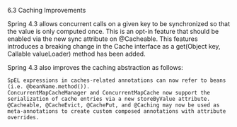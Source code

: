 6.3 Caching Improvements

Spring 4.3 allows concurrent calls on a given key to be synchronized so that the value is only computed once. This is an opt-in feature that should be enabled via the new sync attribute on @Cacheable. This features introduces a breaking change in the Cache interface as a get(Object key, Callable<T> valueLoader) method has been added.

Spring 4.3 also improves the caching abstraction as follows:

    SpEL expressions in caches-related annotations can now refer to beans (i.e. @beanName.method()).
    ConcurrentMapCacheManager and ConcurrentMapCache now support the serialization of cache entries via a new storeByValue attribute.
    @Cacheable, @CacheEvict, @CachePut, and @Caching may now be used as meta-annotations to create custom composed annotations with attribute overrides. 